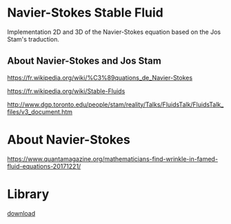 # Navier-Stokes Stable Fluid

Implementation 2D and 3D of the Navier-Stokes equation based on the Jos Stam's traduction.

About Navier-Stokes and Jos Stam
--
https://fr.wikipedia.org/wiki/%C3%89quations_de_Navier-Stokes

https://fr.wikipedia.org/wiki/Stable-Fluids

http://www.dgp.toronto.edu/people/stam/reality/Talks/FluidsTalk/FluidsTalk_files/v3_document.htm

# About Navier-Stokes
https://www.quantamagazine.org/mathematicians-find-wrinkle-in-famed-fluid-equations-20171221/

# Library
[download](https://github.com/StanLepunK/Rope/blob/master/build_rope/Rope.zip)



